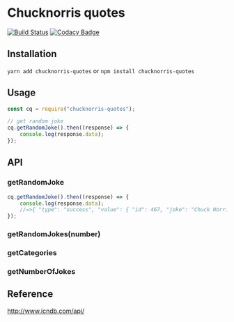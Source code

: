 # Chucknorris quotes

[![Build Status](https://travis-ci.org/muhtarudinsiregar/chucknorris-quotes.svg?branch=master)](https://travis-ci.org/muhtarudinsiregar/chucknorris-quotes) [![Codacy Badge](https://api.codacy.com/project/badge/Grade/97153fe3d94c44edb672df5b1d6b5359)](https://www.codacy.com/app/muhtarudinsiregar/chucknorris-quotes?utm_source=github.com&amp;utm_medium=referral&amp;utm_content=muhtarudinsiregar/chucknorris-quotes&amp;utm_campaign=Badge_Grade)

## Installation
`yarn add chucknorris-quotes`
or
`npm install chucknorris-quotes`

## Usage
```javascript
const cq = require("chucknorris-quotes");

// get random joke
cq.getRandomJoke().then((response) => {
    console.log(response.data);
});
```

## API

### getRandomJoke
```js
cq.getRandomJoke().then((response) => {
    console.log(response.data);
    //=>{ "type": "success", "value": { "id": 467, "joke": "Chuck Norris can delete the Recycling Bin.", "categories": ["nerdy"] } }
});
```
### getRandomJokes(number)
### getCategories
### getNumberOfJokes

## Reference

http://www.icndb.com/api/
